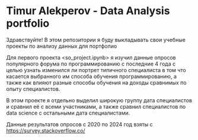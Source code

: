 # Timur Alekperov - Data Analysis portfolio
Здравствуйте!
В этом репозитории я буду выкладывать свои учебные проекты по анализу данных для портфолио

Для первого проекта <so_project.ipynb> я изучил данные опросов популярного форума по программированию с последние 4 года с целью узнать изменился ли портрет типичного специалиста в том что касается выбранного им способа обучения программированию, а также как влияют разные способы обучения на доходы сравнимых по опыту специалистов.

В этом проекте я отдельно выделил широкую группу дата специалистов и сравнил её с всеми участниками, а также сравнил специалистов по data science с остальными дата специалистами.

Данные результатов опросов с 2020 по 2024 год взяты с https://survey.stackoverflow.co/
